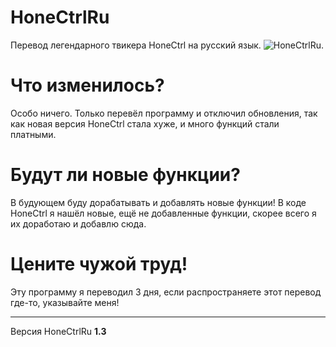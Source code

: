 # HoneCtrlRu
Перевод легендарного твикера HoneCtrl на русский язык.
![HoneCtrlRu.](https://cdn.discordapp.com/attachments/862764491624022037/1225468547887530146/1_Optimizations_Page_1.png?ex=66213d85&is=660ec885&hm=467f16b6fecc5fb7be414added04b322cd3c9d69f1dc07d88efab18e1d8d3bdd&)
# Что изменилось?
Особо ничего. Только перевёл программу и отключил обновления, так как новая версия HoneCtrl стала хуже, и много функций стали платными.
# Будут ли новые функции?
В будующем буду дорабатывать и добавлять новые функции! В коде HoneCtrl я нашёл новые, ещё не добавленные функции, скорее всего я их доработаю и добавлю сюда.
# Цените чужой труд!
Эту программу я переводил 3 дня, если распространяете этот перевод где-то, указывайте меня!
__________
Версия HoneCtrlRu **1.3**
